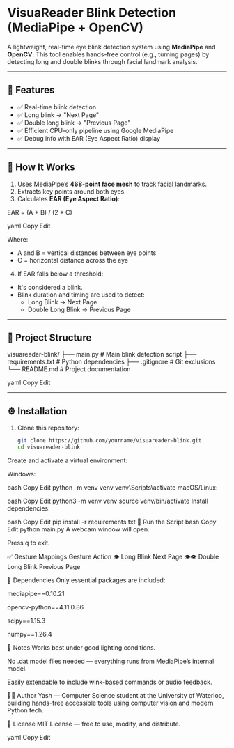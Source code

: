 # VisuaReader Blink Detection (MediaPipe + OpenCV)

A lightweight, real-time eye blink detection system using **MediaPipe** and **OpenCV**. This tool enables hands-free control (e.g., turning pages) by detecting long and double blinks through facial landmark analysis.

---
 
## 🎯 Features

- ✅ Real-time blink detection
- ✅ Long blink → "Next Page"
- ✅ Double long blink → "Previous Page"
- ✅ Efficient CPU-only pipeline using Google MediaPipe
- ✅ Debug info with EAR (Eye Aspect Ratio) display

---

## 🧠 How It Works

1. Uses MediaPipe’s **468-point face mesh** to track facial landmarks.
2. Extracts key points around both eyes.
3. Calculates **EAR (Eye Aspect Ratio)**:

EAR = (A + B) / (2 * C)

yaml
Copy
Edit

Where:
- A and B = vertical distances between eye points
- C = horizontal distance across the eye

4. If EAR falls below a threshold:
- It's considered a blink.
- Blink duration and timing are used to detect:
  - Long Blink → Next Page
  - Double Long Blink → Previous Page

---

## 📁 Project Structure

visuareader-blink/
├── main.py # Main blink detection script
├── requirements.txt # Python dependencies
├── .gitignore # Git exclusions
└── README.md # Project documentation

yaml
Copy
Edit

---

## ⚙️ Installation

1. Clone this repository:

   ```bash
   git clone https://github.com/yourname/visuareader-blink.git
   cd visuareader-blink
Create and activate a virtual environment:

Windows:

bash
Copy
Edit
python -m venv venv
venv\Scripts\activate
macOS/Linux:

bash
Copy
Edit
python3 -m venv venv
source venv/bin/activate
Install dependencies:

bash
Copy
Edit
pip install -r requirements.txt
🚀 Run the Script
bash
Copy
Edit
python main.py
A webcam window will open.

Press q to exit.

✅ Gesture Mappings
Gesture	Action
👁️ Long Blink	Next Page
👁️👁️ Double Long Blink	Previous Page

🧰 Dependencies
Only essential packages are included:

mediapipe==0.10.21

opencv-python==4.11.0.86

scipy==1.15.3

numpy==1.26.4

🧪 Notes
Works best under good lighting conditions.

No .dat model files needed — everything runs from MediaPipe’s internal model.

Easily extendable to include wink-based commands or audio feedback.

👨‍💻 Author
Yash — Computer Science student at the University of Waterloo, building hands-free accessible tools using computer vision and modern Python tech.

🔐 License
MIT License — free to use, modify, and distribute.

yaml
Copy
Edit
